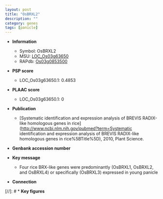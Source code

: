 ```yaml
---
layout: post
title: "OsBRXL2"
description: ""
category: genes
tags: [panicle]
---
```


* **Information**  
    + Symbol: OsBRXL2  
    + MSU: [LOC_Os03g63650](http://rice.plantbiology.msu.edu/cgi-bin/ORF_infopage.cgi?orf=LOC_Os03g63650)  
    + RAPdb: [Os03g0853500](http://rapdb.dna.affrc.go.jp/viewer/gbrowse_details/irgsp1?name=Os03g0853500)  

* **PSP score**  
    + LOC_Os03g63650.1: 0.4853 

* **PLAAC score**  
    + LOC_Os03g63650.1: 0 

* **Publication**  
    + [Systematic identification and expression analysis of BREVIS RADIX-like homologous genes in rice](http://www.ncbi.nlm.nih.gov/pubmed?term=Systematic identification and expression analysis of BREVIS RADIX-like homologous genes in rice%5BTitle%5D), 2010, Plant Science.

* **Genbank accession number**  

* **Key message**  
    + Four rice BRX-like genes were predominantly (OsBRXL1, OsBRXL2, and OsBRXL4) or specifically (OsBRXL3) expressed in young panicle

* **Connection**  

[//]: # * **Key figures**  


